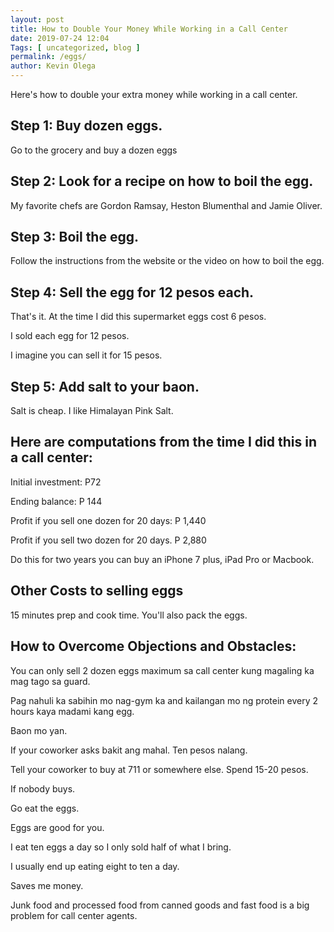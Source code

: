 ```yaml
--- 
layout: post 
title: How to Double Your Money While Working in a Call Center
date: 2019-07-24 12:04
Tags: [ uncategorized, blog ]
permalink: /eggs/ 
author: Kevin Olega 
--- 
```

Here's how to double your extra money while working in a call center.

## Step 1: Buy dozen eggs. 

Go to the grocery and buy a dozen eggs

## Step 2: Look for a recipe on how to boil the egg. 

My favorite chefs are Gordon Ramsay, Heston Blumenthal and Jamie Oliver.

## Step 3: Boil the egg. 

Follow the instructions from the website or the video on how to boil the egg.

## Step 4: Sell the egg for 12 pesos each.

That's it. At the time I did this supermarket eggs cost 6 pesos. 

I sold each egg for 12 pesos.

I imagine you can sell it for 15 pesos.

## Step 5: Add salt to your baon. 

Salt is cheap. I like Himalayan Pink Salt.

## Here are computations from the time I did this in a call center:

Initial investment: P72

Ending balance: P 144

Profit if you sell one dozen for 20 days: P 1,440

Profit if you sell two dozen for 20 days. P 2,880

Do this for two years you can buy an iPhone 7 plus, iPad Pro or Macbook.

## Other Costs to selling eggs

15 minutes prep and cook time. You'll also pack the eggs.

## How to Overcome Objections and Obstacles:

You can only sell 2 dozen eggs maximum sa call center kung magaling ka mag tago sa guard.

Pag nahuli ka sabihin mo nag-gym ka and kailangan mo ng protein every 2 hours kaya madami kang egg. 

Baon mo yan.

If your coworker asks bakit ang mahal. Ten pesos nalang.

Tell your coworker to buy at 711 or somewhere else. Spend 15-20 pesos.

If nobody buys. 

Go eat the eggs. 

Eggs are good for you.

I eat ten eggs a day so I only sold half of what I bring.

I usually end up eating eight to ten a day.

Saves me money.

Junk food and processed food from canned goods and fast food is a big problem for call center agents.